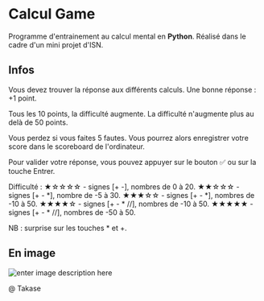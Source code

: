 # Calcul Game

Programme d'entrainement au calcul mental en **Python**. Réalisé dans le cadre d'un mini projet d'ISN.

## Infos
Vous devez trouver la réponse aux différents calculs.
Une bonne réponse : +1 point.

Tous les 10 points, la difficulté augmente.
La difficulté n'augmente plus au delà de 50 points.

Vous perdez si vous faites 5 fautes.
Vous pourrez alors enregistrer votre score dans le scoreboard de l'ordinateur.

Pour valider votre réponse, vous pouvez appuyer sur le bouton ✅ ou sur la touche Entrer.

Difficulté :
★☆☆☆☆ - signes [+  -], nombres de 0 à 20.
★★☆☆☆ - signes [+ - *], nombre de -5 à 30.
★★★☆☆ - signes [+ - *], nombres de -10 à 50.
★★★★☆ - signes [+ - * //], nombres de -10 à 50.
★★★★★ - signes [+ - * //], nombres de -50 à 50.

NB : surprise sur les touches * et +.
## En image

![enter image description here](https://zupimages.net/up/20/08/34sp.png)

@ Takase
